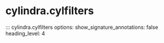# cylindra.cylfilters

::: cylindra.cylfilters
    options:
        show_signature_annotations: false
        heading_level: 4
